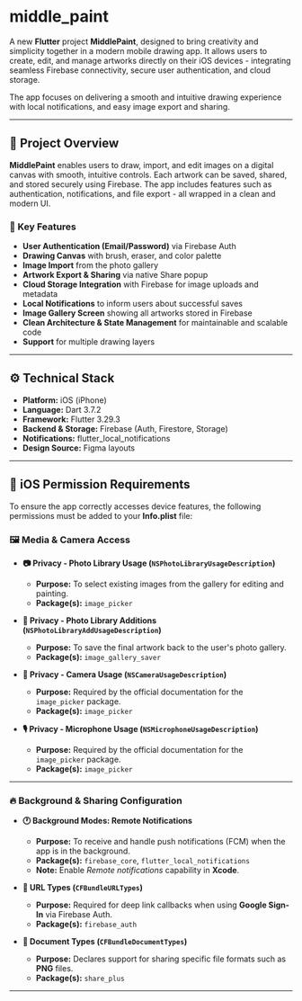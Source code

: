 # middle_paint

A new **Flutter** project  **MiddlePaint**, designed to bring creativity and simplicity together in a modern mobile drawing app. It allows users to create, edit, and manage artworks directly on their iOS devices - integrating seamless Firebase connectivity, secure user authentication, and cloud storage.

The app focuses on delivering a smooth and intuitive drawing experience with  local notifications, and easy image export and sharing.

---

## 🎯 Project Overview

**MiddlePaint** enables users to draw, import, and edit images on a digital canvas with smooth, intuitive controls. Each artwork can be saved, shared, and stored securely using Firebase. The app includes features such as authentication, notifications, and file export - all wrapped in a clean and modern UI.

### 🧩 Key Features

- **User Authentication (Email/Password)** via Firebase Auth
- **Drawing Canvas** with brush, eraser, and color palette
- **Image Import** from the photo gallery
- **Artwork Export & Sharing** via native Share popup
- **Cloud Storage Integration** with Firebase for image uploads and metadata
- **Local Notifications** to inform users about successful saves
- **Image Gallery Screen** showing all artworks stored in Firebase
- **Clean Architecture & State Management** for maintainable and scalable code
- **Support** for multiple drawing layers

---

## ⚙️ Technical Stack

- **Platform:** iOS (iPhone)
- **Language:** Dart 3.7.2
- **Framework:** Flutter 3.29.3&#x20;
- **Backend & Storage:** Firebase (Auth, Firestore, Storage)
- **Notifications:** flutter\_local\_notifications
- **Design Source:** Figma layouts&#x20;

---

## 📱 iOS Permission Requirements

To ensure the app correctly accesses device features, the following permissions must be added to your **Info.plist** file:

### 🖼️ Media & Camera Access

- **📷 Privacy - Photo Library Usage (********`NSPhotoLibraryUsageDescription`********)**

  - **Purpose:** To select existing images from the gallery for editing and painting.
  - **Package(s):** `image_picker`

- **💾 Privacy - Photo Library Additions (********`NSPhotoLibraryAddUsageDescription`********)**

  - **Purpose:** To save the final artwork back to the user's photo gallery.
  - **Package(s):** `image_gallery_saver`

- **📸 Privacy - Camera Usage (********`NSCameraUsageDescription`********)**

  - **Purpose:** Required by the official documentation for the `image_picker` package.
  - **Package(s):** `image_picker`

- **🎙️ Privacy - Microphone Usage (********`NSMicrophoneUsageDescription`********)**

  - **Purpose:** Required by the official documentation for the `image_picker` package.
  - **Package(s):** `image_picker`

---

### 🔥 Background & Sharing Configuration

- **🕐 Background Modes: Remote Notifications**

  - **Purpose:** To receive and handle push notifications (FCM) when the app is in the background.
  - **Package(s):** `firebase_core`, `flutter_local_notifications`
  - **Note:** Enable *Remote notifications* capability in **Xcode**.

- **🔗 URL Types (********`CFBundleURLTypes`********)**

  - **Purpose:** Required for deep link callbacks when using **Google Sign-In** via Firebase Auth.
  - **Package(s):** `firebase_auth`

- **📄 Document Types (********`CFBundleDocumentTypes`********)**

  - **Purpose:** Declares support for sharing specific file formats such as **PNG** files.
  - **Package(s):** `share_plus`

---


